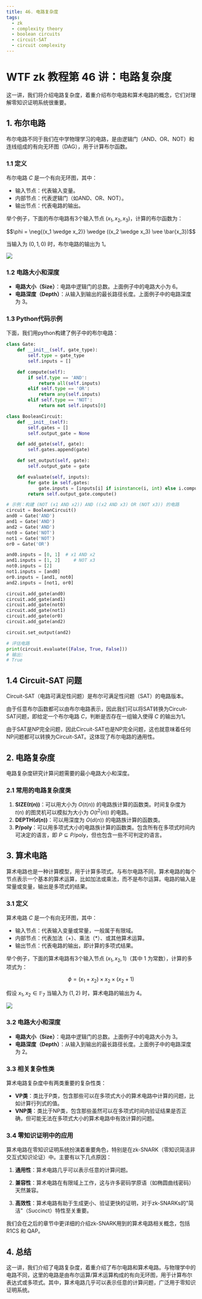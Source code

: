 ```yaml
---
title: 46. 电路复杂度
tags:
  - zk
  - complexity theory
  - boolean circuits
  - circuit-SAT
  - circuit complexity
---
```


# WTF zk 教程第 46 讲：电路复杂度

这一讲，我们将介绍电路复杂度，着重介绍布尔电路和算术电路的概念，它们对理解零知识证明系统很重要。

## 1. 布尔电路

布尔电路不同于我们在中学物理学习的电路，是由逻辑门（AND、OR、NOT）和连线组成的有向无环图（DAG），用于计算布尔函数。

### 1.1 定义

布尔电路 $C$ 是一个有向无环图，其中：
- 输入节点：代表输入变量。
- 内部节点：代表逻辑门（如AND、OR、NOT）。
- 输出节点：代表电路的输出。

举个例子，下面的布尔电路有3个输入节点 $(x_1, x_2, x_3)$，计算的布尔函数为：

$$\phi = \neg{(x_1 \wedge x_2)} \wedge ((x_2 \wedge x_3) \vee \bar{x_3})$$

当输入为 $(0, 1, 0)$ 时，布尔电路的输出为 $1$。

![](./img/46-1.jpg)

### 1.2 电路大小和深度

- **电路大小（Size）**：电路中逻辑门的总数。上面例子中的电路大小为 6。
- **电路深度（Depth）**：从输入到输出的最长路径长度。上面例子中的电路深度为 3。

### 1.3 Python代码示例

下面，我们用python构建了例子中的布尔电路：

```python
class Gate:
    def __init__(self, gate_type):
        self.type = gate_type
        self.inputs = []

    def compute(self):
        if self.type == 'AND':
            return all(self.inputs)
        elif self.type == 'OR':
            return any(self.inputs)
        elif self.type == 'NOT':
            return not self.inputs[0]

class BooleanCircuit:
    def __init__(self):
        self.gates = []
        self.output_gate = None

    def add_gate(self, gate):
        self.gates.append(gate)

    def set_output(self, gate):
        self.output_gate = gate

    def evaluate(self, inputs):
        for gate in self.gates:
            gate.inputs = [inputs[i] if isinstance(i, int) else i.compute() for i in gate.inputs]
        return self.output_gate.compute()

# 示例：构建 (NOT (x1 AND x2)) AND ((x2 AND x3) OR (NOT x3)) 的电路
circuit = BooleanCircuit()
and0 = Gate('AND')
and1 = Gate('AND')
and2 = Gate('AND')
not0 = Gate('NOT')
not1 = Gate('NOT')
or0 = Gate('OR')

and0.inputs = [0, 1]  # x1 AND x2
and1.inputs = [1, 2]     # NOT x3
not0.inputs = [2]
not1.inputs = [and0]
or0.inputs = [and1, not0]
and2.inputs = [not1, or0]

circuit.add_gate(and0)
circuit.add_gate(and1)
circuit.add_gate(not0)
circuit.add_gate(not1)
circuit.add_gate(or0)
circuit.add_gate(and2)

circuit.set_output(and2)

# 评估电路
print(circuit.evaluate([False, True, False]))  
# 输出: 
# True
```

## 1.4 Circuit-SAT 问题

Circuit-SAT（电路可满足性问题）是布尔可满足性问题（SAT）的电路版本。

由于任意布尔函数都可以由布尔电路表示，因此我们可以将SAT转换为Circuit-SAT问题，即给定一个布尔电路 $C$，判断是否存在一组输入使得 $C$ 的输出为1。

由于SAT是NP完全问题，因此Circuit-SAT也是NP完全问题，这也就意味着任何NP问题都可以转换为Circuit-SAT。这体现了布尔电路的通用性。

## 2. 电路复杂度

电路复杂度研究计算问题需要的最小电路大小和深度。

### 2.1 常用的电路复杂度类

1. **$\text{SIZE}(t(n))$**：可以用大小为 $O(t(n))$ 的电路族计算的函数类。时间复杂度为 $t(n)$ 的图灵机可以模拟为大小为 $O(t^2(n))$ 的电路。
2. **$\text{DEPTH}(d(n))$**：可以用深度为 $O(d(n))$ 的电路族计算的函数类。
3. **P/poly**：可以用多项式大小的电路族计算的函数类。包含所有在多项式时间内可决定的语言，即 $P \subseteq P/\text{poly}$，但也包含一些不可判定的语言。

## 3. 算术电路

算术电路也是一种计算模型，用于计算多项式。与布尔电路不同，算术电路的每个节点表示一个基本的算术运算，比如加法或乘法，而不是布尔运算。电路的输入是常量或变量，输出是多项式的结果。

### 3.1 定义

算术电路 $C$ 是一个有向无环图，其中：
- 输入节点：代表输入变量或常量，一般属于有限域。
- 内部节点：代表加法（+）、乘法（*）、或其他算术运算。
- 输出节点：代表电路的输出，即计算的多项式结果。

举个例子，下面的算术电路有3个输入节点 $(x_1, x_2, 1)$（其中 1 为常数），计算的多项式为：

$$\phi = (x_1 + x_2) \times x_2 \times (x_2 + 1)$$

假设 $x_1, x_2 \in \mathbb{F}_7$ 当输入为 $(1, 2)$ 时，算术电路的输出为 $4$。

![](./img/46-2.png)

### 3.2 电路大小和深度

- **电路大小（Size）**：电路中逻辑门的总数。上面例子中的电路大小为 3。
- **电路深度（Depth）**：从输入到输出的最长路径长度。上面例子中的电路深度为 2。

### 3.3 相关复杂性类
算术电路复杂度中有两类重要的复杂性类：

- **VP类**：类比于P类，包含那些可以在多项式大小的算术电路中计算的问题，比如计算行列式的值。
- **VNP类**：类比于NP类，包含那些虽然可以在多项式时间内验证结果是否正确，但可能无法在多项式大小的算术电路中有效计算的问题。

### 3.4 零知识证明中的应用

算术电路在零知识证明系统扮演着重要角色，特别是在zk-SNARK（零知识简洁非交互式知识论证）中。主要有以下几点原因：

1. **通用性**：算术电路几乎可以表示任意的计算问题。

2. **兼容性**：算术电路在有限域上工作，这与许多密码学原语（如椭圆曲线密码）天然兼容。

3. **高效性**：算术电路有助于生成更小、验证更快的证明，对于zk-SNARKs的"简洁"（Succinct）特性至关重要。

我们会在之后的章节中更详细的介绍zk-SNARK用到的算术电路相关概念，包括 R1CS 和 QAP。

## 4. 总结

这一讲，我们介绍了电路复杂度，着重介绍了布尔电路和算术电路。与物理学中的电路不同，这里的电路是由布尔运算/算术运算构成的有向无环图，用于计算布尔表达式或多项式。其中，算术电路几乎可以表示任意的计算问题，广泛用于零知识证明系统。
